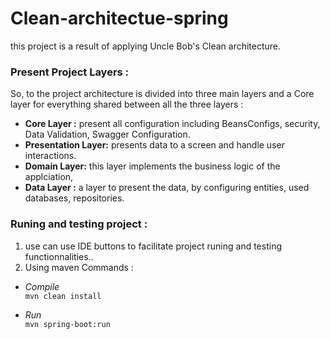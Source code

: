 # Clean-architectue-spring
this project is a result of applying Uncle Bob's Clean architecture.
### Present Project Layers :
So, to the project architecture is divided into three main layers and a Core layer for everything shared between all the three layers :
- **Core Layer :** present all configuration including BeansConfigs, security, Data Validation, Swagger Configuration.
- **Presentation Layer:** presents data to a screen and handle user interactions.
- **Domain Layer:** this layer implements the business logic of the applciation, 
- **Data Layer :** a layer to present the data, by configuring entities, used databases, repositories.

 ### Runing and testing project :
 1. use can use IDE buttons to facilitate project runing and testing functionnalities..
 2. Using maven Commands : </br>
- *Compile* </br>
```mvn clean install```

- *Run* </br>
```mvn spring-boot:run```
